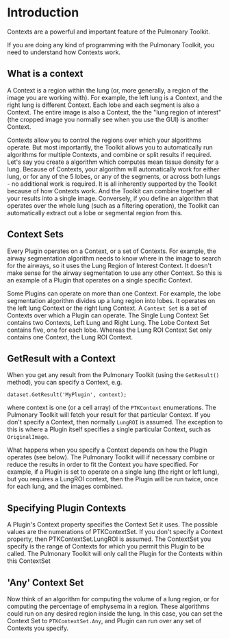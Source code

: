 # Introduction #

Contexts are a powerful and important feature of the Pulmonary Toolkit.

If you are doing any kind of programming with the Pulmonary Toolkit, you need to understand how Contexts work.

## What is a context ##

A Context is a region within the lung (or, more generally, a region of the image you are working with). For example, the left lung is a Context, and the right lung is different Context. Each lobe and each segment is also a Context. The entire image is also a Context, the the "lung region of interest" (the cropped image you normally see when you use the GUI) is another Context.

Contexts allow you to control the regions over which your algorithms operate. But most importantly, the Toolkit allows you to automatically run algorithms for multiple Contexts, and combine or split results if required. Let's say you create a algorithm which computes mean tissue density for a lung. Because of Contexts, your algorithm will automatically work for either lung, or for any of the 5 lobes, or any of the segments, or across both lungs - no additional work is required. It is all inherently supported by the Toolkit because of how Contexts work. And the Toolkit can combine together all your results into a single image. Conversely, if you define an algorithm that operates over the whole lung (such as a filtering operation), the Toolkit can automatically extract out a lobe or segmental region from this.

## Context Sets ##

Every Plugin operates on a Context, or a set of Contexts. For example, the airway segmentation algorithm needs to know where in the image to search for the airways, so it uses the Lung Region of Interest Context. It doesn't make sense for the airway segmentation to use any other Context. So this is an example of a Plugin that operates on a single specific Context.

Some Plugins can operate on more than one Context. For example, the lobe segmentation algorithm divides up a lung region into lobes. It operates on the left lung Context or the right lung Context. A `Context Set` is a set of Contexts over which a Plugin can operate. The Single Lung Context Set contains two Contexts, Left Lung and Right Lung. The Lobe Context Set contains five, one for each lobe. Whereas the Lung ROI Context Set only contains one Context, the Lung ROI Context.

## GetResult with a Context ##

When you get any result from the Pulmonary Toolkit (using the `GetResult()` method), you can specify a Context, e.g.

```
dataset.GetResult('MyPlugin', context);
```

where context is one (or a cell array) of the `PTKContext` enumerations. The Pulmonary Toolkit will fetch your result for that particular Context. If you don't specify a Context, then normally `LungROI` is assumed. The exception to this is where a Plugin itself specifies a single particular Context, such as `OriginalImage`.

What happens when you specify a Context depends on how the Plugin operates (see below). The Pulmonary Toolkit will if necessary combine or reduce the results in order to fit the Context you have specified. For example, if a Plugin is set to operate on a single lung (the right or left lung), but you requires a LungROI context, then the Plugin will be run twice, once for each lung, and the images combined.

## Specifying Plugin Contexts ##

A Plugin's Context property specifies the Context Set it uses. The possible values are the numerations of PTKContextSet. If you don't specify a Context property, then PTKContextSet.LungROI is assumed. The ContextSet you specify is the range of Contexts for which you permit this Plugin to be called. The Pulmonary Toolkit will only call the Plugin for the Contexts within this ContextSet

## 'Any' Context Set ##

Now think of an algorithm for computing the volume of a lung region, or for computing the percentage of emphysema in a region. These algorithms could run on any desired region inside the lung. In this case, you can set the Context Set to `PTKContextSet.Any`, and Plugin can run over any set of Contexts you specify.